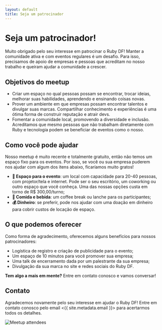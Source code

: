 ```yaml
---
layout: default
title: Seja um patrocinador
---
```


# Seja um patrocinador!

Muito obrigado pelo seu interesse em patrocinar o Ruby DF! Manter a comunidade
ativa e com eventos regulares é um desafio. Para isso, precisamos de apoio de
empresas e pessoas que acreditam no nosso trabalho e queiram ajudar a comunidade
a crescer.

## Objetivos do meetup

- Criar um espaço no qual pessoas possam se encontrar, trocar ideias, melhorar
suas habilidades, aprendendo e ensinando coisas novas.
- Prover um ambiente em que empresas possam encontrar talentos e divulgar suas
marcas. Compartilhar conhecimento e experiências é uma ótima forma de construir
reputação e atrair devs.
- Fomentar a comunidade local, promovendo a diversidade e inclusão. Acreditamos
que mesmo pessoas que não trabalham diretamente com Ruby e tecnologia podem se
beneficiar de eventos como o nosso.

## Como você pode ajudar

Nosso meetup é muito recente e totalmente gratuito, então não temos um espaço
fixo para os eventos. Por isso, se você ou sua empresa puderem nos ajudar com
algum dos itens abaixo, ficaríamos muito gratos!

- **🎤 Espaço para o evento**: um local com capacidade para 20-40 pessoas, com
  projetor/tela e internet. Pode ser o seu escritório, um coworking ou outro
  espaço que você conheça. Uma das nossas opções custa em torno de R$ 300,00/turno;
- **🍩 Comida e bebida**: um coffee break ou lanche para os participantes;
- **💰 Dinheiro**: se preferir, pode nos ajudar com uma doação em dinheiro para
  cobrir custos de locação de espaço.

## O que podemos oferecer

Como forma de agradecimento, oferecemos alguns benefícios para nossos patrocinadores:

- Logística de registro e criação de publicidade para o evento;
- Um espaço de 10 minutos para você promover sua empresa;
- Uma talk de encerramento dada por um palestrante da sua empresa;
- Divulgação da sua marca no site e redes sociais do Ruby DF.

**Tem algo a mais em mente?** Entre em contato conosco e vamos conversar!

## Contato

Agradecemos novamente pelo seu interesse em ajudar o Ruby DF! Entre em contato
conosco pelo email <{{ site.metadata.email }}> para acertarmos todos os
detalhes.

<img class="block rounded-lg max-h-80 mx-auto" src="{{ '/images/events/2024-02.jpg' | relative_url }}" alt="Meetup attendees" alt="The Ruby DF community at a meetup">
